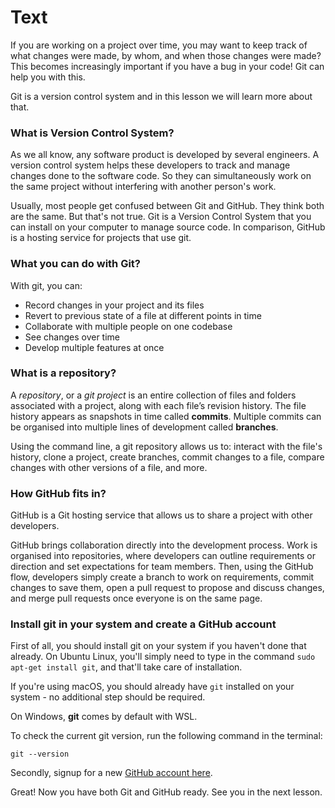 # Text

If you are working on a project over time, you may want to keep track of what changes were made, by whom, and when those changes were made? This becomes increasingly important if you have a bug in your code! Git can help you with this.

Git is a version control system and in this lesson we will learn more about that.

### What is Version Control System?
As we all know, any software product is developed by several engineers. A version control system helps these developers to track and manage changes done to the software code. So they can simultaneously work on the same project without interfering with another person's work.

Usually, most people get confused between Git and GitHub. They think both are the same. But that's not true. Git is a Version Control System that you can install on your computer to manage source code. In comparison, GitHub is a hosting service for projects that use git.

### What you can do with Git?
With git, you can:
- Record changes in your project and its files
- Revert to previous state of a file at different points in time
- Collaborate with multiple people on one codebase
- See changes over time
- Develop multiple features at once

### What is a repository?
A *repository*, or a *git project* is an entire collection of files and folders associated with a project, along with each file’s revision history. The file history appears as snapshots in time called **commits**. Multiple commits can be organised into multiple lines of development called **branches**.

Using the command line, a git repository allows us to:  interact with the file's history, clone a project, create branches, commit changes to a file, compare changes with other versions of a file, and more.

### How GitHub fits in?
GitHub is a Git hosting service that allows us to share a project with other developers. 

GitHub brings collaboration directly into the development process. Work is organised into repositories, where developers can outline requirements or direction and set expectations for team members. Then, using the GitHub flow, developers simply create a branch to work on requirements, commit changes to save them, open a pull request to propose and discuss changes, and merge pull requests once everyone is on the same page.

### Install git in your system and create a GitHub account
First of all, you should install git on your system if you haven't done that already. On Ubuntu Linux, you'll simply need to type in the command `sudo apt-get install git`, and that'll take care of installation.

If you're using macOS, you should already have `git` installed on your system - no additional step should be required.

On Windows, **git** comes by default with WSL.

To check the current git version, run the following command in the terminal:
````
git --version
````

Secondly, signup for a new [GitHub account here](https://github.com/).

Great! Now you have both Git and GitHub ready. See you in the next lesson.
